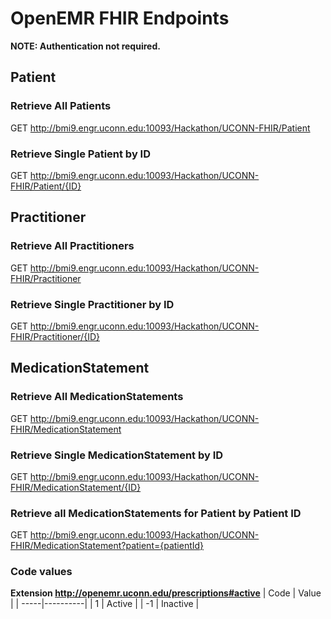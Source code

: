 # OpenEMR FHIR Endpoints

__NOTE: Authentication not required.__

## Patient

### Retrieve All Patients
GET http://bmi9.engr.uconn.edu:10093/Hackathon/UCONN-FHIR/Patient

### Retrieve Single Patient by ID
GET http://bmi9.engr.uconn.edu:10093/Hackathon/UCONN-FHIR/Patient/{ID}

## Practitioner

### Retrieve All Practitioners
GET http://bmi9.engr.uconn.edu:10093/Hackathon/UCONN-FHIR/Practitioner

### Retrieve Single Practitioner by ID
GET http://bmi9.engr.uconn.edu:10093/Hackathon/UCONN-FHIR/Practitioner/{ID}

## MedicationStatement

### Retrieve All MedicationStatements
GET http://bmi9.engr.uconn.edu:10093/Hackathon/UCONN-FHIR/MedicationStatement

### Retrieve Single MedicationStatement by ID
GET http://bmi9.engr.uconn.edu:10093/Hackathon/UCONN-FHIR/MedicationStatement/{ID}

### Retrieve all MedicationStatements for Patient by Patient ID
GET http://bmi9.engr.uconn.edu:10093/Hackathon/UCONN-FHIR/MedicationStatement?patient={patientId}

### Code values
__Extension http://openemr.uconn.edu/prescriptions#active__
| Code | Value    |
| -----|----------|
| 1    | Active   |
| -1   | Inactive |




